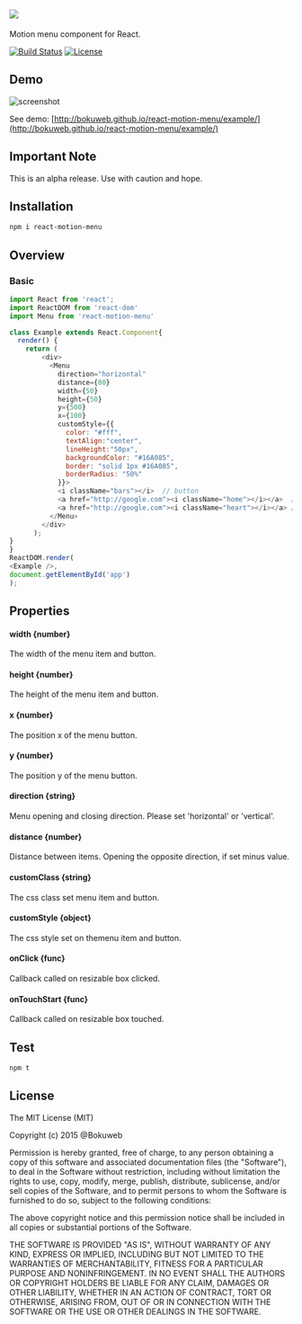 # ![](https://raw.githubusercontent.com/bokuweb/react-motion-menu/master/example/logo.png)

Motion menu component for React.

[![Build Status](https://travis-ci.org/bokuweb/react-motion-menu.svg?branch=master)](https://travis-ci.org/bokuweb/react-motion-menu)
[![License](http://img.shields.io/npm/l/object.assign.svg)](https://github.com/bokuweb/react-motion-menu#license)

## Demo

![screenshot](https://github.com/bokuweb/react-motion-menu/blob/master/example/screenshot.gif?raw=true)

See demo: [http://bokuweb.github.io/react-motion-menu/example/](http://bokuweb.github.io/react-motion-menu/example/)

## Important Note

This is an alpha release. Use with caution and hope.

## Installation

```sh
npm i react-motion-menu
```

## Overview

### Basic

``` javascript
import React from 'react';
import ReactDOM from 'react-dom'
import Menu from 'react-motion-menu'

class Example extends React.Component{
  render() {
    return (
        <div>
          <Menu
            direction="horizontal"
            distance={80}
            width={50}
            height={50}
            y={500}
            x={100}
            customStyle={{
              color: "#fff",
              textAlign:"center",
              lineHeight:"50px",
              backgroundColor: "#16A085",
              border: "solid 1px #16A085",
              borderRadius: "50%"
            }}>
            <i className="bars"></i>  // button
            <a href="http://google.com"><i className="home"></i></a>  // menu item1
            <a href="http://google.com"><i className="heart"></i></a> // menu item2
          </Menu>
        </div>
      );
}
}
ReactDOM.render(
<Example />,
document.getElementById('app')
);

```

## Properties

#### width {number}

The width of the menu item and button.   

#### height {number}

The height of the menu item and button.   

#### x {number}

The position x of the menu button.

#### y {number}

The position y of the menu button.

#### direction {string}

Menu opening and closing direction.
Please set 'horizontal' or 'vertical'.

#### distance {number}

Distance between items.
Opening the opposite direction, if set minus value.

#### customClass {string}

The css class set menu item and button.

#### customStyle {object}

The css style set on themenu item and button.

#### onClick {func}

Callback called on resizable box clicked.

#### onTouchStart {func}

Callback called on resizable box touched.


## Test

``` sh
npm t
```

## License

The MIT License (MIT)

Copyright (c) 2015 @Bokuweb

Permission is hereby granted, free of charge, to any person obtaining a copy of this software and associated documentation files (the "Software"), to deal in the Software without restriction, including without limitation the rights to use, copy, modify, merge, publish, distribute, sublicense, and/or sell copies of the Software, and to permit persons to whom the Software is furnished to do so, subject to the following conditions:

The above copyright notice and this permission notice shall be included in all copies or substantial portions of the Software.

THE SOFTWARE IS PROVIDED "AS IS", WITHOUT WARRANTY OF ANY KIND, EXPRESS OR IMPLIED, INCLUDING BUT NOT LIMITED TO THE WARRANTIES OF MERCHANTABILITY, FITNESS FOR A PARTICULAR PURPOSE AND NONINFRINGEMENT. IN NO EVENT SHALL THE AUTHORS OR COPYRIGHT HOLDERS BE LIABLE FOR ANY CLAIM, DAMAGES OR OTHER LIABILITY, WHETHER IN AN ACTION OF CONTRACT, TORT OR OTHERWISE, ARISING FROM, OUT OF OR IN CONNECTION WITH THE SOFTWARE OR THE USE OR OTHER DEALINGS IN THE SOFTWARE.
